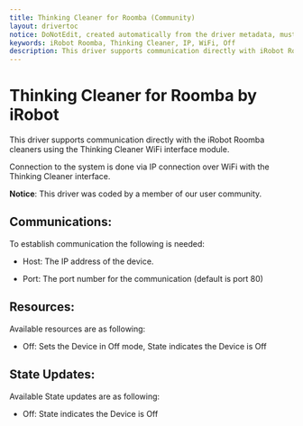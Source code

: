 ```yaml
---
title: Thinking Cleaner for Roomba (Community)
layout: drivertoc
notice: DoNotEdit, created automatically from the driver metadata, must be updated on the driver itself
keywords: iRobot Roomba, Thinking Cleaner, IP, WiFi, Off
description: This driver supports communication directly with iRobot Roomba cleaners using the Thinking Cleaner WiFi interface module.
---
```

# Thinking Cleaner for Roomba by iRobot

This driver supports communication directly with the iRobot Roomba cleaners using the Thinking Cleaner WiFi interface module. 

Connection to the system is done via IP connection over WiFi with the Thinking Cleaner interface. 


**Notice**: This driver was coded by a member of our user community.

## Communications:

To establish communication the following is needed: 

 - Host: The IP address of the device. 

 - Port: The port number for the communication (default is port 80) 




## Resources:

Available resources are as following: 

 - Off: Sets the Device in Off mode, State indicates the Device is Off


## State Updates: 

Available State updates are as following:

 - Off: State indicates the Device is Off
